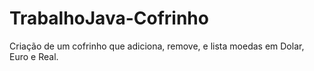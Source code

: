# TrabalhoJava-Cofrinho
Criação de um cofrinho que adiciona, remove, e lista moedas em Dolar, Euro e Real.
